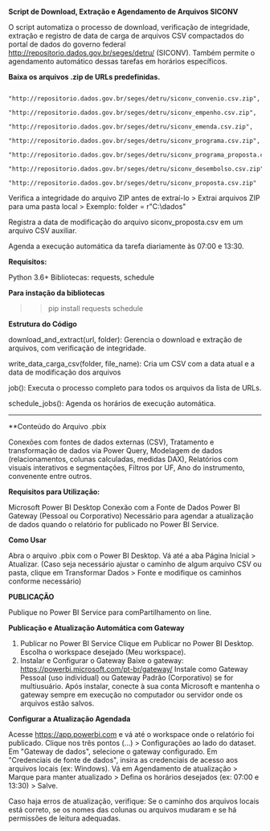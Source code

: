 **Script de Download, Extração e Agendamento de Arquivos SICONV**

O script automatiza o processo de download, verificação de integridade, extração e registro de data de carga de arquivos CSV compactados do portal de dados do governo federal http://repositorio.dados.gov.br/seges/detru/ (SICONV).
Também permite o agendamento automático dessas tarefas em horários específicos.

**Baixa os arquivos .zip de URLs predefinidas.**

         "http://repositorio.dados.gov.br/seges/detru/siconv_convenio.csv.zip",
        "http://repositorio.dados.gov.br/seges/detru/siconv_empenho.csv.zip",
        "http://repositorio.dados.gov.br/seges/detru/siconv_emenda.csv.zip",
        "http://repositorio.dados.gov.br/seges/detru/siconv_programa.csv.zip",
        "http://repositorio.dados.gov.br/seges/detru/siconv_programa_proposta.csv.zip",
        "http://repositorio.dados.gov.br/seges/detru/siconv_desembolso.csv.zip",
        "http://repositorio.dados.gov.br/seges/detru/siconv_proposta.csv.zip"

Verifica a integridade do arquivo ZIP antes de extraí-lo > Extrai arquivos ZIP para uma pasta local > Exemplo: folder = r"C:\dados"

Registra a data de modificação do arquivo siconv_proposta.csv em um arquivo CSV auxiliar.

Agenda a execução automática da tarefa diariamente às 07:00 e 13:30.

**Requisitos:**

Python 3.6+
Bibliotecas: requests, schedule

**Para instação da bibliotecas**

>> pip install requests schedule

**Estrutura do Código**

download_and_extract(url, folder): Gerencia o download e extração de arquivos, com verificação de integridade.

write_data_carga_csv(folder, file_name): Cria um CSV com a data atual e a data de modificação dos arquivos

job(): Executa o processo completo para todos os arquivos da lista de URLs.

schedule_jobs(): Agenda os horários de execução automática.

----------------------------------------------------------------------------------------------------------------------------------------------------------------------------------------------------------------------------------------------------------------------------------------
**Conteúdo do Arquivo .pbix

Conexões com fontes de dados externas (CSV), Tratamento e transformação de dados via Power Query, Modelagem de dados (relacionamentos, colunas calculadas, medidas DAX), Relatórios com visuais interativos e segmentações, Filtros por UF, Ano do instrumento, convenente  entre outros.

**Requisitos para Utilização:**

Microsoft Power BI Desktop
Conexão com a Fonte de Dados 
Power BI Gateway (Pessoal ou Corporativo)
Necessário para agendar a atualização de dados quando o relatório for publicado no Power BI Service.

**Como Usar**

Abra o arquivo .pbix com o Power BI Desktop.
Vá até a aba Página Inicial > Atualizar. (Caso seja necessário ajustar o caminho de algum arquivo CSV ou pasta, clique em Transformar Dados > Fonte e modifique os caminhos conforme necessário)

**PUBLICAÇÃO**

Publique no Power BI Service para comPartilhamento on line.

**Publicação e Atualização Automática com Gateway**

1. Publicar no Power BI Service
Clique em Publicar no Power BI Desktop.
Escolha o workspace desejado (Meu workspace).
2. Instalar e Configurar o Gateway
Baixe o gateway:
https://powerbi.microsoft.com/pt-br/gateway/
Instale como Gateway Pessoal (uso individual) ou Gateway Padrão (Corporativo) se for multiusuário.
Após instalar, conecte à sua conta Microsoft e mantenha o gateway sempre em execução no computador ou servidor onde os arquivos estão salvos.

**Configurar a Atualização Agendada**

Acesse https://app.powerbi.com e vá até o workspace onde o relatório foi publicado.
Clique nos três pontos (...) > Configurações ao lado do dataset.
Em "Gateway de dados", selecione o gateway configurado.
Em "Credenciais de fonte de dados", insira as credenciais de acesso aos arquivos locais (ex: Windows).
Vá em Agendamento de atualização > Marque para manter atualizado > Defina os horários desejados (ex: 07:00 e 13:30) > Salve.

Caso haja erros de atualização, verifique: Se o caminho dos arquivos locais está correto, se os nomes das colunas ou arquivos mudaram e se há permissões de leitura adequadas.






